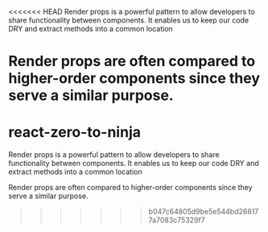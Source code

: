 <<<<<<< HEAD
Render props is a powerful pattern to allow developers to share functionality between components. It enables us to keep our code DRY and extract methods into a common location

Render props are often compared to higher-order components since they serve a similar purpose. 
=======
# react-zero-to-ninja
Render props is a powerful pattern to allow developers to share functionality between components. It enables us to keep our code DRY and extract methods into a common location

Render props are often compared to higher-order components since they serve a similar purpose. 
>>>>>>> b047c64805d9be5e544bd268177a7083c75329f7

